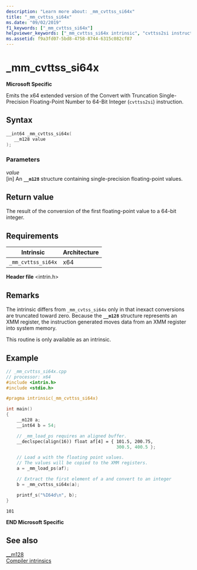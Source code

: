 ```yaml
---
description: "Learn more about: _mm_cvttss_si64x"
title: "_mm_cvttss_si64x"
ms.date: "09/02/2019"
f1_keywords: ["_mm_cvttss_si64x"]
helpviewer_keywords: ["_mm_cvttss_si64x intrinsic", "cvttss2si instruction"]
ms.assetid: f9a3fd07-5bd8-4758-8744-6315c082cf87
---
```

# _mm_cvttss_si64x

**Microsoft Specific**

Emits the x64 extended version of the Convert with Truncation Single-Precision Floating-Point Number to 64-Bit Integer (`cvttss2si`) instruction.

## Syntax

```C
__int64 _mm_cvttss_si64x(
   __m128 value
);
```

### Parameters

*value*\
[in] An **`__m128`** structure containing single-precision floating-point values.

## Return value

The result of the conversion of the first floating-point value to a 64-bit integer.

## Requirements

|Intrinsic|Architecture|
|---------------|------------------|
|`_mm_cvttss_si64x`|x64|

**Header file** \<intrin.h>

## Remarks

The intrinsic differs from `_mm_cvtss_si64x` only in that inexact conversions are truncated toward zero. Because the **`__m128`** structure represents an XMM register, the instruction generated moves data from an XMM register into system memory.

This routine is only available as an intrinsic.

## Example

```cpp
// _mm_cvttss_si64x.cpp
// processor: x64
#include <intrin.h>
#include <stdio.h>

#pragma intrinsic(_mm_cvttss_si64x)

int main()
{
    __m128 a;
    __int64 b = 54;

    // _mm_load_ps requires an aligned buffer.
    __declspec(align(16)) float af[4] = { 101.5, 200.75,
                                          300.5, 400.5 };

    // Load a with the floating point values.
    // The values will be copied to the XMM registers.
    a = _mm_load_ps(af);

    // Extract the first element of a and convert to an integer
    b = _mm_cvttss_si64x(a);

    printf_s("%I64d\n", b);
}
```

```Output
101
```

**END Microsoft Specific**

## See also

[__m128](../cpp/m128.md)\
[Compiler intrinsics](../intrinsics/compiler-intrinsics.md)
